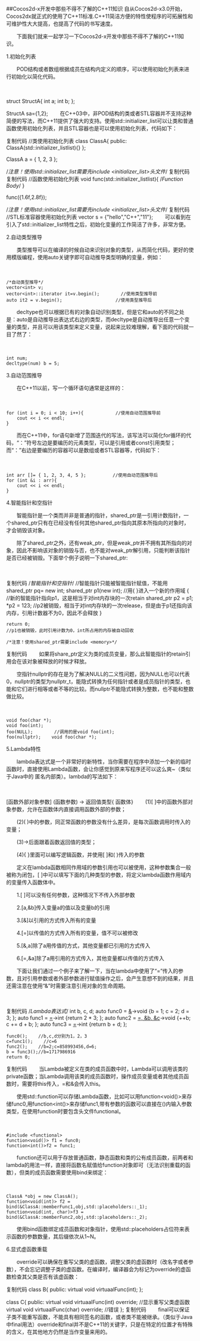 ##Cocos2d-x开发中那些不得不了解的C++11知识
自从Cocos2d-x3.0开始，Cocos2dx就正式的使用了C++11标准.C++11简洁方便的特性使程序的可拓展性和可维护性大大提高，也提高了代码的书写速度。

　　下面我们就来一起学习一下Cocos2d-x开发中那些不得不了解的C++11知识。

 1.初始化列表

　　POD结构或者数组根据成员在结构内定义的顺序，可以使用初始化列表来进行初始化以简化代码。

　　　

struct StructA{
    int a;
    int b;
};

StructA sa={1,2};
　　在C++03中，非POD结构的类或者STL容器并不支持这种简便的写法，而C++11提供了强大的支持。使用std::initializer_list可以让类和普通函数使用初始化列表，并且STL容器也是可以使用初始化列表，代码如下：

复制代码
//类使用初始化列表
class ClassA{
public:
    ClassA(std::initializer_list<int>list){}
};

ClassA a = { 1, 2, 3 };

/*注意！使用std::initializer_list需要先include <initializer_list>头文件*/
复制代码
复制代码
//函数使用初始化列表
void func(std::initializer_list<float>list){
    /*Function Body*/
}

func({1.6f,2.8f});

/*注意！使用std::initializer_list需要先include <initializer_list>头文件*/
复制代码
//STL标准容器使用初始化列表
vector<string> s = {"hello","C++","11"};
　　可以看到在引入了std::initializer_list特性之后，初始化变量的工作简洁了许多，非常方便。

 2.自动类型推导

　　类型推导可以在编译的时候自动来识别对象的类型，从而简化代码，更好的使用模版编程，使用auto关键字即可自动推导类型明确的变量，例如：

　　

    /*自动类型推导*/
    vector<int> v;
    vector<int>::iterator it=v.begin();        //使用类型推导前
    auto it2 = v.begin();                    //使用类型推导后
　　decltype也可以根据已有的对象自动识别类型，但是它和auto的不同之处是：auto是自动推导出表达式右边的类型，而decltype是自动推导出任意一个变量的类型，并且可以用该类型来定义变量，说起来比较难理解，看下面的代码就一目了然了：

　　

    int num;
    decltype(num) b = 5;
 3.自动范围推导

　　在C++11以前，写一个循环语句通常是这样的：

　　

    for (int i = 0; i < 10; i++){            //使用自动范围推导前
        cout << i << endl;
    }
　　而在C++11中，for语句新增了范围迭代的写法，该写法可以简化for循环的代码，“：”符号左边是要编历的元素类型，可以是引用或者const引用类型；而“：”右边是要编历的容器可以是数组或者STL容器等，代码如下：

　　

    int arr []= { 1, 2, 3, 4, 5 };　　　　　　//使用自动范围推导后
    for (int &i : arr){
        cout << i << endl;
    }
  4.智能指针和空指针

　　智能指针是一个类而并非是普通的指针，shared_ptr是一引用计数指针，一个shared_ptr只有在已经没有任何其他shared_ptr指向其原本所指向的对象时，才会销毁该对象。

　　除了shared_ptr之外，还有weak_ptr，但是weak_ptr并不拥有其所指向的对象，因此不影响该对象的销毁与否，也不能对weak_ptr解引用，只能判断该指针是否已经被销毁。下面举个例子说明一下shared_ptr:

　　

复制代码
    /*智能指针和空指针*/
    //智能指针只能被智能指针赋值，不能用shared_ptr<int> pq= new int;
    shared_ptr<int> p1(new int);
    //用{ }进入一个新的作用域
    {
        //新的智能指针指向p1，这是相当于对int内存块的一次retain
        shared_ptr<int> p2 = p1;
        *p2 = 123;
        //p2被销毁，相当于对int内存块的一次release，但是由于p1还指向该内存，引用计数器不为0，因此不会释放
    }

    return 0;
    //p1也被销毁，此时引用计数为0，int所占用的内存被自动回收

    /*注意！使用shared_ptr需要include <memory>*/
复制代码
　　如果将share_ptr定义为类的成员变量，那么此智能指针的retain引用会在该对象被释放的时候才释放。

　　空指针nullptr的存在是为了解决NULL的二义性问题，因为NULL也可以代表0，nullptr的类型为nullptr_t，能隐式转换为任何指针或者是成员指针的类型，也能和它们进行相等或者不等的比较。而nullptr不能隐式转换为整数，也不能和整数做比较。

　　

    void foo(char *);
    void foo(int);
    foo(NULL);        //调用的是void foo(int);
    foo(nullptr);    void foo(char *);
5.Lambda特性

　　lambda表达式是一个非常好的新特性，当你需要在程序中添加一个新的临时函数时，直接使用Lambda函数，会让你感觉到原来写程序还可以这么爽~（类似于Java中的 匿名内部类）。lambda的写法如下：

　　

[函数外部对象参数] (函数参数) -> 返回值类型{ 函数体}
　　(1)[ ]中的函数外部对象参数，允许在函数体内直接调用函数外部的参数；

　　(2)( )中的参数，同正常函数的参数没有什么差异，是每次函数调用时传入的变量；

　　(3)->后面跟着函数返回值的类型；

　　(4){ }里面可以编写逻辑函数，并使用[ ]和( )传入的参数

　　定义在lambda函数相同作用域的参数引用也可以被使用，这种参数集合一般被称为闭包，[ ]中可以填写下面的几种类型的参数，将定义lambda函数作用域内的变量传入函数体中。

　　1.[ ]可以没有任何参数，这种情况下不传入外部参数

　　2.[a,&b]传入变量a的值以及变量b的引用

　　3.[&]以引用的方式传入所有的变量

　　4.[=]以传值的方式传入所有的变量，值不可以被修改

　　5.[&,a]除了a用传值的方式，其他变量都已引用的方式传入

　　6.[=,&a]除了a用引用的方式传入，其他变量都以传值的方式传入

　　下面让我们通过一个例子来了解一下，当在lambda中使用了“=”传入的参数，且对引用参数或者外部参数进行赋值操作之后，会产生意想不到的结果，并且还需注意在使用“&”时需要注意引用对象的生命周期。

　　

复制代码
    /*Lambda表达式*/
    int b, c, d;
    auto func0 = [&]()->void {b = 1; c = 2; d = 3; };
    auto func1 = [=]()->int {return 2 * 3; };
    auto func2 = [=, &b, &c]()->void {++b; c += d + b; };
    auto func3 = [=]()->int {return b + d; };

    func0();    //b,c,d分别为1，2，3
    c=func1();    //c=6
    func2();    //b=2;c=858993456,d=6;
    b = func3();//b=1717986916
    return 0;
复制代码
　　当Lambda被定义在类的成员函数中时，Lambda可以调用该类的private函数；当Lambda调用该类的成员函数时，操作成员变量或者其他成员函数时，需要将this传入，=和&会传入this。

　　使用std::function可以存储Lambda函数，比如可以用function<void()>来存储func0,用function<int()>来存储func1,带有参数的函数可以直接在()内输入参数类型，在使用function时要包含头文件functional。

　　

    #include <functional>
    function<void()> f1 = func0;
    function<int()>f2 = func1;    
　　function还可以用于存放普通函数，静态函数和类的公有成员函数，前两者和lambda的用法一样，直接将函数名赋值给function对象即可（无法识别重载的函数），但类的成员函数需要使用bind来绑定：

　　

    ClassA *obj = new ClassA();
    function<void(int)> f2 = bind(&ClassA::memberFunc1,obj,std::placeholders::_1);
    function<void(int, char)>f3 = bind(&ClassA::memberFunc2,obj,std::placeholders::_2);
　　使用bind函数绑定成员函数和对象指针，使用std::placeholders占位符来表示函数的参数数量，其后缀依次从1~N。

6.显式虚函数重载

　　override可以确保在重写父类的虚函数，调整父类的虚函数时（改名字或者参数），不会忘记调整子类的虚函数。在编译时，编译器会为标记为override的虚函数检查其父类是否有该虚函数：

复制代码
class B{
public:
    virtual void virtuaalFunc(int);
};

class C{
public:
    virtual void virtuaalFunc(int) override;    //显示重写父类虚函数
    virtual void virtuaalFunc(char) override;    //错误
};
复制代码
　　final可以保证子类不能重写函数，不能具有相同签名的函数，或者类不能被继承。（类似于Java中final用法）override和final并不是C++11的关键字，只是在特定的位置才有特殊的含义，在其他地方仍然是当作变量来用的。

 

